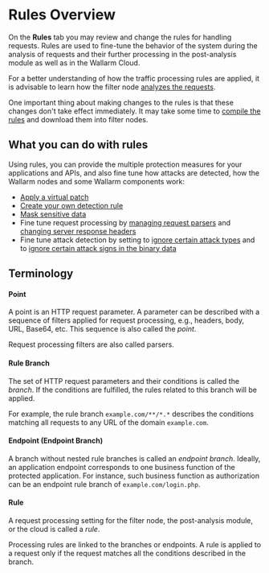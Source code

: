 [link-request-processing]:      request-processing.md
[link-rules-compiling]:         compiling.md


# Rules Overview

On the **Rules** tab you may review and change the rules for handling requests. Rules are used to fine-tune the behavior of the system during the analysis of requests and their further processing in the post-analysis module as well as in the Wallarm Cloud.

For a better understanding of how the traffic processing rules are applied, it is advisable to learn how the filter node [analyzes the requests][link-request-processing].

One important thing about making changes to the rules is that these changes don't take effect immediately. It may take some time to [compile the rules][link-rules-compiling] and download them into filter nodes.

## What you can do with rules

Using rules, you can provide the multiple protection measures for your applications and APIs, and also fine tune how attacks are detected, how the Wallarm nodes and some Wallarm components work:

* [Apply a virtual patch](../../user-guides/rules/vpatch-rule.md)
* [Create your own detection rule](../../user-guides/rules/regex-rule.md)
* [Mask sensitive data](../../user-guides/rules/sensitive-data-rule.md)
* Fine tune request processing by [managing request parsers](../../user-guides/rules/request-processing.md#managing-parsers) and [changing server response headers](../../user-guides/rules/request-processing.md#changing-server-response-headers)
* Fine tune attack detection by setting to [ignore certain attack types](../../about-wallarm/protecting-against-attacks.md#ignoring-certain-attack-types) and to [ignore certain attack signs in the binary data](../../about-wallarm/protecting-against-attacks.md#ignoring-certain-attack-signs-in-the-binary-data)

## Terminology

#### Point

A point is an HTTP request parameter. A parameter can be described with a sequence of filters applied for request processing, e.g., headers, body, URL, Base64, etc. This sequence is also called the *point*.

Request processing filters are also called parsers.


#### Rule Branch

The set of HTTP request parameters and their conditions is called the *branch*. If the conditions are fulfilled, the rules related to this branch will be applied.

For example, the rule branch `example.com/**/*.*` describes the conditions matching all requests to any URL of the domain `example.com`.


#### Endpoint (Endpoint Branch)
A branch without nested rule branches is called an *endpoint branch*. Ideally, an application endpoint corresponds to one business function of the protected application. For instance, such business function as authorization can be an endpoint rule branch of `example.com/login.php`.


#### Rule
A request processing setting for the filter node, the post-analysis module, or the cloud is called a *rule*.

Processing rules are linked to the branches or endpoints. A rule is applied to a request only if the request matches all the conditions described in the branch.
